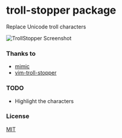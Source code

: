 # troll-stopper package

Replace Unicode troll characters

![TrollStopper Screenshot](https://raw.githubusercontent.com/sijad/troll-stopper/master/atom-troll-stopper.gif)

### Thanks to

* [mimic](https://github.com/reinderien/mimic)
* [vim-troll-stopper](https://github.com/vim-utils/vim-troll-stopper)

### TODO
* Highlight the characters

### License

[MIT](https://github.com/sijad/atom-troll-stopper/blob/master/LICENSE)
